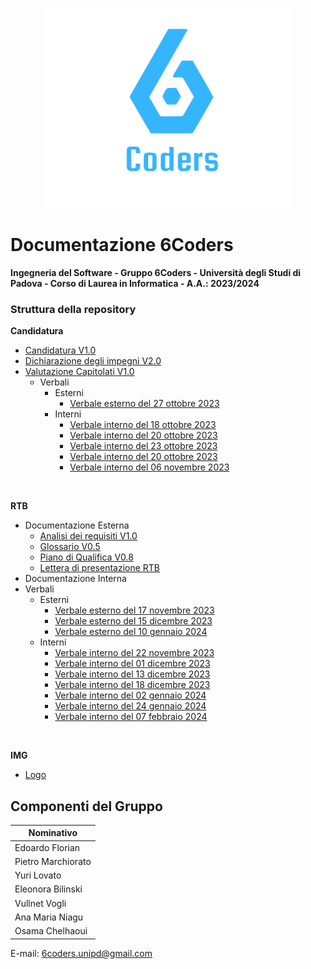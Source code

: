<p align="center">
  <img width="400" src="img/sei.png">
</p>


# Documentazione 6Coders

**Ingegneria del Software - Gruppo 6Coders - Università degli Studi di Padova - Corso di Laurea in Informatica - A.A.: 2023/2024**

### Struttura della repository

<b>Candidatura</b>

- [Candidatura V1.0](https://github.com/6Coders/6coders.github.io/blob/main/Candidatura/6Coders_Candidatura_1.0.pdf)
- [Dichiarazione degli impegni V2.0](https://github.com/6Coders/6coders.github.io/blob/main/Candidatura/6Coders_DichiarazioneImpegni_2.0.pdf)
- [Valutazione Capitolati V1.0](https://github.com/6Coders/6coders.github.io/blob/main/Candidatura/6Coders_ValutazioneCapitolati_1.0.pdf)
  - Verbali
    - Esterni
      - [Verbale esterno del 27 ottobre 2023](https://github.com/6Coders/6coders.github.io/blob/main/Candidatura/Verbali/Esterni/vEXT_271023.pdf)
    - Interni
      - [Verbale interno del 18 ottobre 2023](https://github.com/6Coders/6coders.github.io/blob/main/Candidatura/Verbali/Interni/vINT_181023.pdf)
      - [Verbale interno del 20 ottobre 2023](https://github.com/6Coders/6coders.github.io/blob/main/Candidatura/Verbali/Interni/vINT_201023.pdf)
      - [Verbale interno del 23 ottobre 2023](https://github.com/6Coders/6coders.github.io/blob/main/Candidatura/Verbali/Interni/vINT_231023.pdf)
      - [Verbale interno del 20 ottobre 2023](https://github.com/6Coders/6coders.github.io/blob/main/Candidatura/Verbali/Interni/vINT_261023.pdf)
      - [Verbale interno del 06 novembre 2023](https://github.com/6Coders/6coders.github.io/blob/main/Candidatura/Verbali/Interni/vINT_061123.pdf)
<br>

<b>RTB</b>
- Documentazione Esterna
  - [Analisi dei requisiti V1.0](https://github.com/6Coders/6coders.github.io/blob/main/RTB/DocumentazioneEsterna/6Coders_AnalisiDeiRequisiti_1-0.pdf)
  - [Glossario V0.5](https://github.com/6Coders/6coders.github.io/blob/main/RTB/DocumentazioneEsterna/6Coders_Glossario_0-5.pdf)
  - [Piano di Qualifica V0.8](https://github.com/6Coders/6coders.github.io/blob/main/RTB/DocumentazioneEsterna/6Coders_PianoDiQualifica_0-8.pdf)
  - [Lettera di presentazione RTB](https://github.com/6Coders/6coders.github.io/blob/main/RTB/DocumentazioneEsterna/6Coders_PresentazioneRTB_1Fase.pdf)
- Documentazione Interna
- Verbali
    - Esterni
      - [Verbale esterno del 17 novembre 2023](https://github.com/6Coders/6coders.github.io/blob/main/RTB/Verbali/Esterni/vEXT_171123.pdf)
      - [Verbale esterno del 15 dicembre 2023](https://github.com/6Coders/6coders.github.io/blob/main/RTB/Verbali/Esterni/vEXT_151223.pdf)
      - [Verbale esterno del 10 gennaio 2024](https://github.com/6Coders/6coders.github.io/blob/main/RTB/Verbali/Esterni/vEXT_100124.pdf)
    - Interni
      - [Verbale interno del 22 novembre 2023](https://github.com/6Coders/6coders.github.io/blob/main/RTB/Verbali/Interni/vINT_221123.pdf)
      - [Verbale interno del 01 dicembre 2023](https://github.com/6Coders/6coders.github.io/blob/main/RTB/Verbali/Interni/vINT_011223.pdf)
      - [Verbale interno del 13 dicembre 2023](https://github.com/6Coders/6coders.github.io/blob/main/RTB/Verbali/Interni/vINT_131223.pdf)
      - [Verbale interno del 18 dicembre 2023](https://github.com/6Coders/6coders.github.io/blob/main/RTB/Verbali/Interni/vINT_181223.pdf)
      - [Verbale interno del 02 gennaio 2024](https://github.com/6Coders/6coders.github.io/blob/main/RTB/Verbali/Interni/vINT_020124.pdf)
      - [Verbale interno del 24 gennaio 2024](https://github.com/6Coders/6coders.github.io/blob/main/RTB/Verbali/Interni/vINT_240124.pdf)
      - [Verbale interno del 07 febbraio 2024](https://github.com/6Coders/6coders.github.io/blob/main/RTB/Verbali/Interni/vINT_070224.pdf)

<br>

<b>IMG</b>
- [Logo](https://github.com/6Coders/6coders.github.io/blob/main/img/sei.png)

## Componenti del Gruppo

| Nominativo           |
| --------------------|
| Edoardo Florian      |
| Pietro Marchiorato   |
| Yuri Lovato          |
| Eleonora Bilinski    |
| Vullnet Vogli        |
| Ana Maria Niagu      |
| Osama Chelhaoui      |

E-mail: 6coders.unipd@gmail.com
